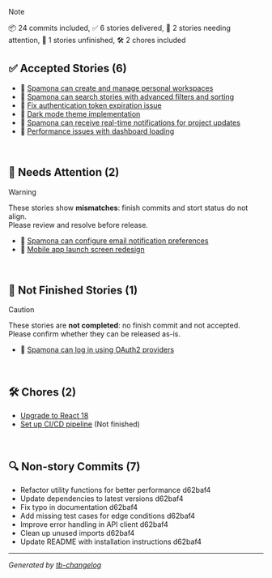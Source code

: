 > [!NOTE]
> 📦 24 commits included, ✅ 6 stories delivered,
> 🚨 2 stories needing attention, 🚧 1 stories unfinished, 🛠️ 2 chores included

## ✅ Accepted Stories (6)
- 🧩 [Spamona can create and manage personal workspaces](https://trackerboot.com)
- 🧩 [Spamona can search stories with advanced filters and sorting](https://trackerboot.com)
- 🦋 [Fix authentication token expiration issue](https://trackerboot.com)
- 🎨 [Dark mode theme implementation](https://trackerboot.com)
- 🧩 [Spamona can receive real-time notifications for project updates](https://trackerboot.com)
- 🦋 [Performance issues with dashboard loading](https://trackerboot.com)

<br />

## 🚨 Needs Attention (2)
> [!WARNING]
> These stories show **mismatches**: finish commits and stort status do not align.  
> Please review and resolve before release.
- 🧩 [Spamona can configure email notification preferences](https://trackerboot.com)
- 🎨 [Mobile app launch screen redesign](https://trackerboot.com)

<br />

## 🚧 Not Finished Stories (1)
> [!CAUTION]
> These stories are **not completed**: no finish commit and not accepted.  
> Please confirm whether they can be released as-is.
- 🧩 [Spamona can log in using OAuth2 providers](https://trackerboot.com)

<br />

## 🛠️ Chores (2)
- [Upgrade to React 18](https://trackerboot.com)
- [Set up CI/CD pipeline](https://trackerboot.com) (Not finished)

<br />

## 🔍 Non-story Commits (7)
- Refactor utility functions for better performance d62baf4
- Update dependencies to latest versions d62baf4
- Fix typo in documentation d62baf4
- Add missing test cases for edge conditions d62baf4
- Improve error handling in API client d62baf4
- Clean up unused imports d62baf4
- Update README with installation instructions d62baf4

---
*Generated by [tb-changelog](https://github.com/Bekind-Labs/tb-changelog)*
